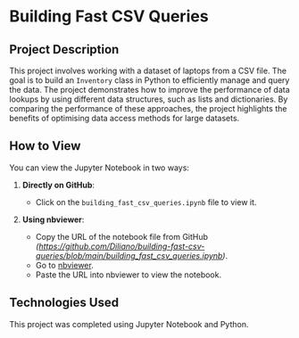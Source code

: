 # Building Fast CSV Queries

## Project Description
This project involves working with a dataset of laptops from a CSV file. The goal is to build an `Inventory` class in Python to efficiently manage and query the data. The project demonstrates how to improve the performance of data lookups by using different data structures, such as lists and dictionaries. By comparing the performance of these approaches, the project highlights the benefits of optimising data access methods for large datasets.

## How to View

You can view the Jupyter Notebook in two ways:

1. **Directly on GitHub**:
   - Click on the `building_fast_csv_queries.ipynb` file to view it.

2. **Using nbviewer**:
   - Copy the URL of the notebook file from GitHub *(https://github.com/Diliano/building-fast-csv-queries/blob/main/building_fast_csv_queries.ipynb)*.
   - Go to [nbviewer](https://nbviewer.jupyter.org/).
   - Paste the URL into nbviewer to view the notebook.

## Technologies Used

This project was completed using Jupyter Notebook and Python.